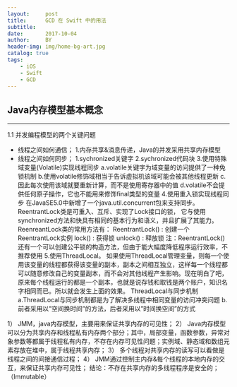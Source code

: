 ```yaml
---
layout:     post
title:      GCD 在 Swift 中的用法
subtitle:   
date:       2017-10-04
author:     BY
header-img: img/home-bg-art.jpg
catalog: true
tags:
    - iOS
    - Swift
    - GCD
---
```

##	Java内存模型基本概念
***
1.1	并发编程模型的两个关键问题
 * 线程之间如何通信；
    1.内存共享&消息传递，Java的并发采用共享内存模型
 * 线程之间如何同步；
    1.sychronized关键字
    2.sychronized代码块
    3.使用特殊域变量(Volatile)实现线程同步
      a.volatile关键字为域变量的访问提供了一种免锁机制
      b.使用volatile修饰域相当于告诉虚拟机该域可能会被其他线程更新
      c.因此每次使用该域就要重新计算，而不是使用寄存器中的值
      d.volatile不会提供任何原子操作，它也不能用来修饰final类型的变量
    4.使用重入锁实现线程同步
      在JavaSE5.0中新增了一个java.util.concurrent包来支持同步。ReentrantLock类是可重入、互斥、实现了Lock接口的锁， 它与使用synchronized方法和快具有相同的基本行为和语义，并且扩展了其能力。
      ReenreantLock类的常用方法有：
      ReentrantLock() : 创建一个ReentrantLock实例
      lock() : 获得锁
      unlock() : 释放锁
      注：ReentrantLock()还有一个可以创建公平锁的构造方法，但由于能大幅度降低程序运行效率，不推荐使用
    5.使用ThreadLocal。
      如果使用ThreadLocal管理变量，则每一个使用该变量的线程都获得该变量的副本，副本之间相互独立，这样每一个线程都可以随意修改自己的变量副本，而不会对其他线程产生影响。现在明白了吧，原来每个线程运行的都是一个副本，也就是说存钱和取钱是两个账户，知识名字相同而已。所以就会发生上面的效果。
      ThreadLocal与同步机制
      a.ThreadLocal与同步机制都是为了解决多线程中相同变量的访问冲突问题
      b.前者采用以”空间换时间”的方法，后者采用以”时间换空间”的方式



1）	JMM，java内存模型，主要用来保证共享内存的可见性；
2）	Java内存模型可以分为共享内存和线程私有内存两个部分；其中，局部变量，函数参数，异常对象参数等都属于线程私有内存，不存在内存可见性问题；实例域、静态域和数组元素存放在堆中，属于线程共享内存；
3）	多个线程对共享内存的读写可以看做是线程之间的间接通信过程；
4）	JMM通过控制主内存&每个线程的本地内存的交互，来保证共享内存可见性；
 结论：不存在共享内存的多线程程序是安全的；（Immutable）
